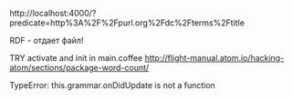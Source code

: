 http://localhost:4000/?predicate=http%3A%2F%2Fpurl.org%2Fdc%2Fterms%2Ftitle

RDF - отдает файл!


TRY activate and init in main.coffee http://flight-manual.atom.io/hacking-atom/sections/package-word-count/

TypeError: this.grammar.onDidUpdate is not a function
